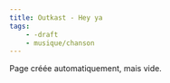 ```yaml
---
title: Outkast - Hey ya
tags:
    - -draft
    - musique/chanson
---
```


Page créée automatiquement, mais vide.
